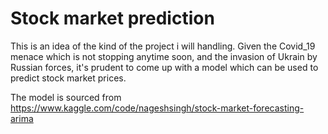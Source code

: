   # Stock market prediction
  
  This is an idea of the kind of the project i will handling.
  Given the Covid_19 menace which is not stopping anytime soon, and the invasion of Ukrain by Russian forces, it's prudent to come up with a model which can be used to predict stock market prices.
  
 The model is sourced from https://www.kaggle.com/code/nageshsingh/stock-market-forecasting-arima
 
